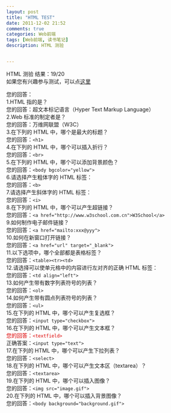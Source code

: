 ```yaml
---
layout: post
title: "HTML TEST"
date: 2011-12-02 21:52
comments: true
categories: Web前端
tags: [Web前端, 读书笔记]
description: HTML 测验


---
```

HTML 测验  结果：19/20  
如果您有兴趣参与测试，可以点[这里](http://www.w3school.com.cn/quiz/quiz.asp?quiz=html)

您的回答：  
1.HTML 指的是？  
您的回答：超文本标记语言（Hyper Text Markup Language）  
2.Web 标准的制定者是？  
您的回答：万维网联盟（W3C）  
3.在下列的 HTML 中，哪个是最大的标题？  
您的回答：`<h1>`  
4.在下列的 HTML 中，哪个可以插入折行？<!-- more -->  
您的回答：`<br>`  
5.在下列的 HTML 中，哪个可以添加背景颜色？  
您的回答：`<body bgcolor="yellow">`  
6.请选择产生粗体字的 HTML 标签：  
您的回答：`<b>`  
7.请选择产生斜体字的 HTML 标签：  
您的回答：`<i>`  
8.在下列的 HTML 中，哪个可以产生超链接？  
您的回答：`<a href="http://www.w3school.com.cn">W3School</a>`  
9.如何制作电子邮件链接？  
您的回答：`<a href="mailto:xxx@yyy">`  
10.如何在新窗口打开链接？  
您的回答：`<a href="url" target="_blank">`  
11.以下选项中，哪个全部都是表格标签？  
您的回答：`<table><tr><td>`  
12.请选择可以使单元格中的内容进行左对齐的正确 HTML 标签：  
您的回答：`<td align="left">`  
13.如何产生带有数字列表符号的列表？  
您的回答：`<ol>`  
14.如何产生带有圆点列表符号的列表？  
您的回答：`<ul>`  
15.在下列的 HTML 中，哪个可以产生复选框？  
您的回答：`<input type="checkbox">`  
16.在下列的 HTML 中，哪个可以产生文本框？  
<span style="color:#dd0000">您的回答：<code>&lt;textfield></code></span>  
正确答案：`<input type="text">`  
17.在下列的 HTML 中，哪个可以产生下拉列表？  
您的回答：`<select>`  
18.在下列的 HTML 中，哪个可以产生文本区（textarea）？  
您的回答：`<textarea>`  
19.在下列的 HTML 中，哪个可以插入图像？  
您的回答：`<img src="image.gif">`  
20.在下列的 HTML 中，哪个可以插入背景图像？  
您的回答：`<body background="background.gif">`  

